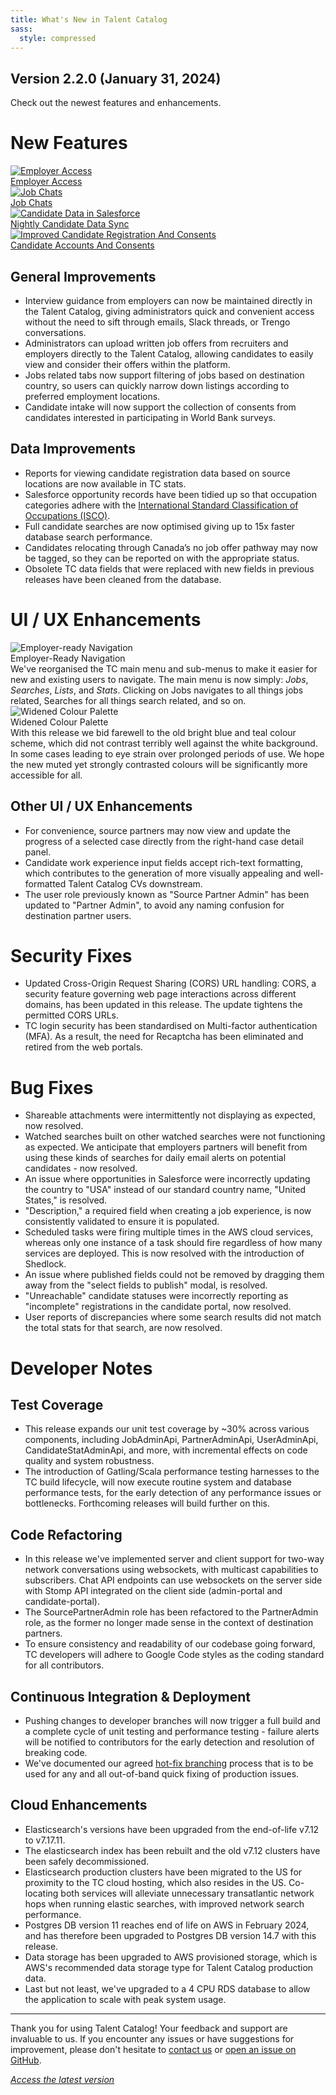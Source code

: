 ```yaml
---
title: What's New in Talent Catalog
sass:
  style: compressed
---
```


## Version 2.2.0 (January 31, 2024)

Check out the newest features and enhancements.

# New Features

<div class="card-container">

  <a href="./v220/employer_access" class="card">
    <img src="./assets/images/v220/EmployerAccess.png" alt="Employer Access" class="card-image">
    <div class="card-title">Employer Access</div>
  </a>

  <a href="./v220/job_chats" class="card">
    <img src="./assets/images/v220/JobChats.png" alt="Job Chats" class="card-image">
    <div class="card-title">Job Chats</div>
  </a>

</div>

<div class="card-container">

  <a href="./v220/candidate_data_in_salesforce" class="card">
    <img src="./assets/images/v220/CandidateRecord.png" 
            alt="Candidate Data in Salesforce" class="card-image">
    <div class="card-title">Nightly Candidate Data Sync</div>
  </a>

  <a href="./v220/candidate_registration_and_consents" class="card">
    <img src="./assets/images/v220/CandidateRegistrationAndConsents.png" 
            alt="Improved Candidate Registration And Consents" class="card-image">
    <div class="card-title">Candidate Accounts And Consents</div>
  </a>

</div>

## General Improvements

- Interview guidance from employers can now be maintained directly in the Talent Catalog, giving 
administrators quick and convenient access without the need to sift through emails, Slack threads, 
or Trengo conversations.
- Administrators can upload written job offers from recruiters and employers directly to the Talent
Catalog, allowing candidates to easily view and consider their offers within the platform.
- Jobs related tabs now support filtering of jobs based on destination country, so users can 
quickly narrow down listings according to preferred employment locations.
- Candidate intake will now support the collection of consents from candidates interested in 
participating in World Bank surveys.

## Data Improvements

- Reports for viewing candidate registration data based on source locations are now available in TC
stats.
- Salesforce opportunity records have been tidied up so that occupation categories adhere with the 
<a href="https://www.ilo.org/public/english/bureau/stat/isco/index.htm">International Standard 
Classification of Occupations (ISCO)</a>.
- Full candidate searches are now optimised giving up to 15x faster database search performance.
- Candidates relocating through Canada’s no job offer pathway may now be tagged, so they can be 
reported on with the appropriate status.
- Obsolete TC data fields that were replaced with new fields in previous releases have been 
cleaned from the database.


# UI / UX Enhancements

<div class="card-container">

  <div class="card-no-border">
    <img src="./assets/images/v220/EmployerReadyNavigation.png" alt="Employer-ready Navigation" class="card-image">
    <div class="card-body">
      <div class="card-title">Employer-Ready Navigation</div>
      <div class="card-description">
        We've reorganised the TC main menu and sub-menus to make it easier for new and existing 
users to navigate. The main menu is now simply: <em>Jobs</em>, <em>Searches</em>, <em>Lists</em>, 
and <em>Stats</em>. Clicking on Jobs navigates to all things jobs related, Searches for all things 
search related, and so on.
      </div>
    </div>
  </div>

  <div class="card-no-border">
    <img src="./assets/images/v220/WidenedColourPalette.png" alt="Widened Colour Palette" class="card-image">
    <div class="card-body">
      <div class="card-title">Widened Colour Palette</div>
      <div class="card-description">
        With this release we bid farewell to the old bright blue and teal colour scheme, which did
not contrast terribly well against the white background. In some cases leading to eye strain over 
prolonged periods of use. We hope the new muted yet strongly contrasted colours will be 
significantly more accessible for all.
      </div>
    </div>
  </div>

</div>

## Other UI / UX Enhancements

- For convenience, source partners may now view and update the progress of a selected case directly 
from the right-hand case detail panel.
- Candidate work experience input fields accept rich-text formatting, which contributes to the 
generation of more visually appealing and well-formatted Talent Catalog CVs downstream.
- The user role previously known as "Source Partner Admin" has been updated to "Partner Admin",
to avoid any naming confusion for destination partner users.


# Security Fixes

- Updated Cross-Origin Request Sharing (CORS) URL handling: CORS, a security feature governing web
page interactions across different domains, has been updated in this release. The update 
tightens the permitted CORS URLs.
- TC login security has been standardised on Multi-factor authentication (MFA). As a result, the
need for Recaptcha has been eliminated and retired from the web portals.


# Bug Fixes

- Shareable attachments were intermittently not displaying as expected, now resolved.
- Watched searches built on other watched searches were not functioning as expected. We anticipate
that employers partners will benefit from using these kinds of searches for daily email alerts on 
potential candidates - now resolved.
- An issue where opportunities in Salesforce were incorrectly updating the country to "USA" instead
of our standard country name, "United States," is resolved.
- "Description," a required field when creating a job experience, is now consistently validated
to ensure it is populated.
- Scheduled tasks were firing multiple times in the AWS cloud services, whereas only one instance 
of a task should fire regardless of how many services are deployed. This is now resolved with the
introduction of Shedlock.
- An issue where published fields could not be removed by dragging them away from the "select fields
to publish" modal, is resolved.
- "Unreachable" candidate statuses were incorrectly reporting as "incomplete" registrations in the 
candidate portal, now resolved.
- User reports of discrepancies where some search results did not match the total stats for that 
search, are now resolved.


# Developer Notes

## Test Coverage

- This release expands our unit test coverage by ~30% across various components, including 
JobAdminApi, PartnerAdminApi, UserAdminApi, CandidateStatAdminApi, and more, with incremental 
effects on code quality and system robustness.
- The introduction of Gatling/Scala performance testing harnesses to the TC build lifecycle, will 
now execute routine system and database performance tests, for the early detection of any 
performance issues or bottlenecks. Forthcoming releases will build further on this.

## Code Refactoring
- In this release we've implemented server and client support for two-way network conversations 
using websockets, with multicast capabilities to subscribers. Chat API endpoints can use websockets 
on the server side with Stomp API integrated on the client side (admin-portal and candidate-portal).
- The SourcePartnerAdmin role has been refactored to the PartnerAdmin role, as the former no longer 
made sense in the context of destination partners.
- To ensure consistency and readability of our codebase going forward, TC developers will adhere to 
Google Code styles as the coding standard for all contributors.

## Continuous Integration & Deployment
- Pushing changes to developer branches will now trigger a full build and a complete cycle of unit 
testing and performance testing - failure alerts will be notified to contributors for the early 
detection and resolution of breaking code.
- We've documented our agreed [hot-fix branching](https://github.com/Talent-Catalog/talentcatalog/wiki/Release#hotfix-branches)
process that is to be used for any and all out-of-band quick fixing of production issues.

## Cloud Enhancements
- Elasticsearch's versions have been upgraded from the end-of-life v7.12 to v7.17.11. 
- The elasticsearch index has been rebuilt and the old v7.12 clusters have been safely 
decommissioned.
- Elasticsearch production clusters have been migrated to the US for proximity to the TC cloud 
hosting, which also resides in the US. Co-locating both services will alleviate unnecessary 
transatlantic network hops when running elastic searches, with improved network search performance.
- Postgres DB version 11 reaches end of life on AWS in February 2024, and has therefore been 
upgraded to Postgres DB version 14.7 with this release.
- Data storage has been upgraded to AWS provisioned storage, which is AWS's recommended data storage
type for Talent Catalog production data.
- Last but not least, we've upgraded to a 4 CPU RDS database to allow the application to scale with
peak system usage.



---

Thank you for using Talent Catalog! Your feedback and support are invaluable to us. If you encounter 
any issues or have suggestions for improvement, please don't hesitate to [contact us](mailto:support@talentcatalog.net) or
[open an issue on GitHub](https://github.com/Talent-Catalog/talentcatalog/issues).

*[Access the latest version](https://tctalent.org/admin-portal/login)*
